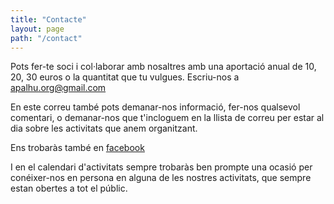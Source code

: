 ```yaml
---
title: "Contacte"
layout: page
path: "/contact"
---
```


Pots fer-te soci i col·laborar amb nosaltres amb una aportació anual de 10, 20, 30 euros o la quantitat que tu vulgues. Escriu-nos a apalhu.org@gmail.com

En este correu també pots demanar-nos informació, fer-nos qualsevol comentari, o demanar-nos que t'incloguem en la llista de correu per estar al dia sobre les activitats que anem organitzant.

Ens trobaràs també en <span><i className='fa fa-facebook'></i> [facebook](https://www.facebook.com/Associaci%C3%B3-per-a-lHumanisme-563001543895860)
<span>

I en el calendari d'activitats sempre trobaràs ben prompte una ocasió
per conéixer-nos en persona en alguna de les nostres activitats, que
sempre estan obertes a tot el públic.
